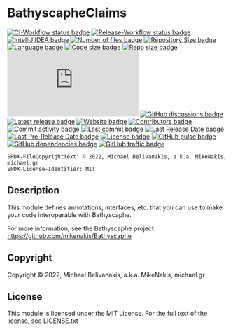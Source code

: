 # BathyscapheClaims

[![CI-Workflow status badge       ](https://img.shields.io/github/workflow/status/mikenakis/BathyscapheClaims/CI-Workflow?label=CI-Workflow&logo=github)](https://github.com/mikenakis/BathyscapheClaims/actions/workflows/ci.yml)
[![Release-Workflow status badge  ](https://img.shields.io/github/workflow/status/mikenakis/BathyscapheClaims/Release-Workflow?label=Release-Workflow&logo=github)](https://github.com/mikenakis/BathyscapheClaims/actions/workflows/release.yml)
[![IntelliJ IDEA badge            ](https://img.shields.io/badge/built_with-IntelliJ_IDEA-blue?logo=intellijIdea&logoColor=pink)](#;)
[![Number of files badge          ](https://img.shields.io/github/search/mikenakis/BathyscapheClaims/java?label=files&logo=files&logoColor=yellow)](#;)
[![Repository Size badge          ](https://img.shields.io/github/languages/count/mikenakis/BathyscapheClaims)](#;)
[![Language badge                 ](https://img.shields.io/github/languages/top/mikenakis/BathyscapheClaims)](#;)
[![Code size badge                ](https://img.shields.io/github/languages/code-size/mikenakis/BathyscapheClaims)](#;)
[![Repo size badge                ](https://img.shields.io/github/repo-size/mikenakis/BathyscapheClaims)](#;)
[![File size badge                ](https://img.shields.io/github/size/mikenakis/BathyscapheClaims/README.md?label=size+of+this+README.md)](#;)
[![GitHub discussions badge       ](https://img.shields.io/badge/chat-on_github-4fb999?logo=googlechat)](https://github.com/mikenakis/Bathyscaphe/discussions)
[![Latest release badge           ](https://img.shields.io/github/v/release/mikenakis/BathyscapheClaims?label=latest+release&include_prereleases&sort=semver)](#;)
[![Website badge                  ](https://img.shields.io/website?down_color=lightgrey&down_message=offline&up_color=limegreen&up_message=online&url=https%3A%2F%2Fblog.michael.gr)](https://blog.michael.gr/2022/05/bathyscaphe.html)
[![Contributors badge             ](https://img.shields.io/github/contributors/mikenakis/BathyscapheClaims)](https://github.com/mikenakis/BathyscapheClaims/graphs/contributors)
[![Commit activity badge          ](https://img.shields.io/github/commit-activity/y/mikenakis/BathyscapheClaims)](https://github.com/mikenakis/BathyscapheClaims/graphs/commit-activity)
[![Last commit badge              ](https://img.shields.io/github/last-commit/mikenakis/BathyscapheClaims)](#;)
[![Last Release Date badge        ](https://img.shields.io/github/release-date/mikenakis/BathyscapheClaims?label=last+release)](#;)
[![Last Pre-Release Date badge    ](https://img.shields.io/github/release-date-pre/mikenakis/BathyscapheClaims?label=last+pre-release)](#;) 
[![License badge                  ](https://img.shields.io/badge/license-MIT-red?logo=)](https://github.com/mikenakis/BathyscapheClaims/blob/master/LICENSE.txt)
[![GitHub pulse badge             ](https://img.shields.io/badge/%E2%80%8B-pulse-blue?logo=github)](https://github.com/mikenakis/BathyscapheClaims/pulse)
[![GitHub dependencies badge      ](https://img.shields.io/badge/%E2%80%8B-dependencies-blue?logo=github)](https://github.com/mikenakis/BathyscapheClaims/network/dependencies)
[![GitHub traffic badge           ](https://img.shields.io/badge/%E2%80%8B-traffic-blue?logo=github)](https://github.com/mikenakis/BathyscapheClaims/graphs/traffic)

`SPDX-FileCopyrightText: © 2022, Michael Belivanakis, a.k.a. MikeNakis, michael.gr`<br/>
`SPDX-License-Identifier: MIT`

## Description

This module defines annotations, interfaces, etc. that you can use to make your code interoperable with Bathyscaphe.

For more information, see the Bathyscaphe project: https://github.com/mikenakis/Bathyscaphe

## Copyright

Copyright © 2022, Michael Belivanakis, a.k.a. MikeNakis, michael.gr

## License

This module is licensed under the MIT License. 
For the full text of the license, see LICENSE.txt

